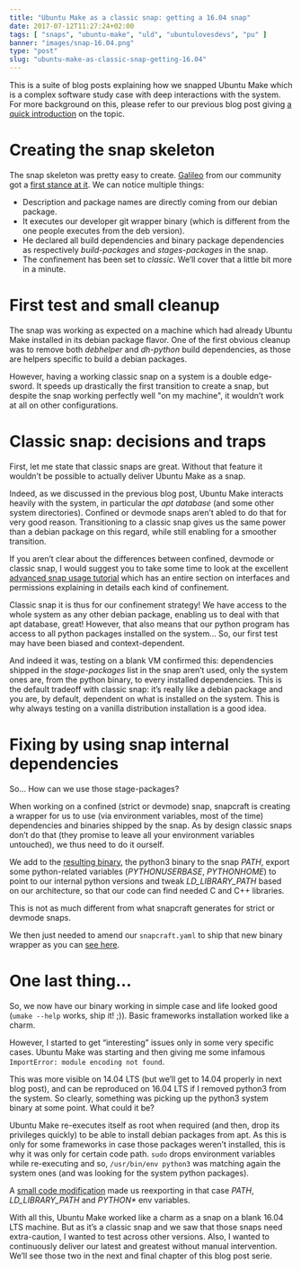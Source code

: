 ```yaml
---
title: "Ubuntu Make as a classic snap: getting a 16.04 snap"
date: 2017-07-12T11:27:24+02:00
tags: [ "snaps", "ubuntu-make", "uld", "ubuntulovesdevs", "pu" ]
banner: "images/snap-16.04.png"
type: "post"
slug: "ubuntu-make-as-classic-snap-getting-16.04"
---
```


This is a suite of blog posts explaining how we snapped Ubuntu Make which is a complex software study case with deep interactions with the system. For more background on this, please refer to our previous blog post giving [a quick introduction](/2017/07/05/ubuntu-make-as-a-classic-snap-intro) on the topic.

# Creating the snap skeleton

The snap skeleton was pretty easy to create. [Galileo](https://github.com/LyzardKing) from our community got a [first stance at it](https://github.com/ubuntu/ubuntu-make/commit/523e8115a37a141f7d11a5e09909d726ce357c46). We can notice multiple things:

 * Description and package names are directly coming from our debian package.
 * It executes our developer git wrapper binary (which is different from the one people executes from the deb version).
 * He declared all build dependencies and binary package dependencies as respectively *build-packages* and *stages-packages* in the snap.
 * The confinement has been set to *classic*. We’ll cover that a little bit more in a minute.
 
# First test and small cleanup
The snap was working as expected on a machine which had already Ubuntu Make installed in its debian package flavor. One of the first obvious cleanup was to remove both *debhelper* and *dh-python* build dependencies, as those are helpers specific to build a debian packages.

However, having a working classic snap on a system is a double edge-sword. It speeds up drastically the first transition to create a snap, but despite the snap working perfectly well "on my machine", it wouldn’t work at all on other configurations.

# Classic snap: decisions and traps

First, let me state that classic snaps are great. Without that feature it wouldn’t be possible to actually deliver Ubuntu Make as a snap.
 
Indeed, as we discussed in the previous blog post, Ubuntu Make interacts heavily with the system, in particular the *apt database* (and some other system directories). Confined or devmode snaps aren’t abled to do that for very good reason. Transitioning to a classic snap gives us the same power than a debian package on this regard, while still enabling for a smoother transition.
 
If you aren’t clear about the differences between confined, devmode or classic snap, I would suggest you to take some time to look at the excellent [advanced snap usage tutorial](https://tutorials.ubuntu.com/tutorial/advanced-snap-usage) which has an entire section on interfaces and permissions explaining in details each kind of confinement.
 
Classic snap it is thus for our confinement strategy! We have access to the whole system as any other debian package, enabling us to deal with that apt database, great! However, that also means that our python program has access to all python packages installed on the system… So, our first test may have been biased and context-dependent.
 
And indeed it was, testing on a blank VM confirmed this: dependencies shipped in the *stage-packages* list in the snap aren’t used, only the system ones are, from the python binary, to every installed dependencies. This is the default tradeoff with classic snap: it’s really like a debian package and you are, by default, dependent on what is installed on the system. This is why always testing on a vanilla distribution installation is a good idea.

# Fixing by using snap internal dependencies
So… How can we use those stage-packages?

When working on a confined (strict or devmode) snap, snapcraft is creating a wrapper for us to use (via environment variables, most of the time) dependencies and binaries shipped by the snap. As by design classic snaps don’t do that (they promise to leave all your environment variables untouched), we thus need to do it ourself.
 
We add to the [resulting binary](https://github.com/ubuntu/ubuntu-make/commit/930df61a9699dc2ca04766f6e77100da1af03f28), the python3 binary to the snap *PATH*, export some python-related variables (*PYTHONUSERBASE*, *PYTHONHOME*) to point to our internal python versions and tweak *LD_LIBRARY_PATH* based on our architecture, so that our code can find needed C and C++ libraries.

This is not as much different from what snapcraft generates for strict or devmode snaps.
 
We then just needed to amend our `snapcraft.yaml` to ship that new binary wrapper as you can [see here](https://github.com/ubuntu/ubuntu-make/commit/5bce8b458899110ec2478576255a9b7faea41bea).
 
# One last thing…
So, we now have our binary working in simple case and life looked good (`umake --help` works, ship it! ;)). Basic frameworks installation worked like a charm.

However, I started to get “interesting” issues only in some very specific cases. Ubuntu Make was starting and then giving me some infamous `ImportError: module encoding not found`.
 
This was more visible on 14.04 LTS (but we’ll get to 14.04 properly in next blog post), and can be reproduced on 16.04 LTS if I removed python3 from the system. So clearly, something was picking up the python3 system binary at some point. What could it be?
 
Ubuntu Make re-executes itself as root when required (and then, drop its privileges quickly) to be able to install debian packages from apt. As this is only for some frameworks in case those packages weren’t installed, this is why it was only for certain code path. `sudo` drops environment variables while re-executing and so, `/usr/bin/env python3` was matching again the system ones (and was looking for the system python packages).

A [small code modification](https://github.com/ubuntu/ubuntu-make/commit/8af76308dafa87fecb50d29d9dd51b5cd269fd0f) made us reexporting in that case *PATH*, *LD_LIBRARY_PATH* and *PYTHON\** env variables.
 
With all this, Ubuntu Make worked like a charm as a snap on a blank 16.04 LTS machine. But as it’s a classic snap and we saw that those snaps need extra-caution, I wanted to test across other versions. Also, I wanted to continuously deliver our latest and greatest without manual intervention. We’ll see those two in the next and final chapter of this blog post serie.
